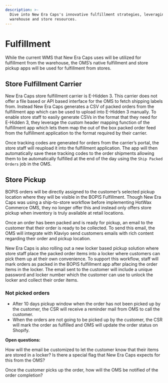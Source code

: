 ```yaml
---
description: >-
  Dive into New Era Caps's innovative fulfillment strategies, leveraging
  warehouse and store resources.
---
```


# Fulfillment

While the current WMS that New Era Caps uses will be utilized for fulfillment from the warehouse, the OMS’s native fulfillment and store pickup apps will be used for fulfillment from stores.

## Store Fulfillment Carrier

New Era Caps store fulfillment carrier is E-Hidden 3. This carrier does not offer a file based or API based interface for the OMS to fetch shipping labels from. Instead New Era Caps generates a CSV of packed orders from the fulfillment app which can be used to upload into E-Hidden 3 manually. To enable store staff to easily generate CSVs in the format that they need for E-Hidden 3, they leverage the custom header mapping function of the fulfillment app which lets them map the out of the box packed order feed from the fulfillment application to the format required by their carrier.

Once tracking codes are generated for orders from the carrier’s portal, the store staff will reupload it into the fulfillment application. The app will then automatically save these tracking codes to the order shipments allowing them to be automatically fulfilled at the end of the day using the `Ship Packed Orders` job in the OMS.

## Store Pickup

BOPIS orders will be directly assigned to the customer’s selected pickup location where they will be visible in the BOPIS Fulfillment. Though New Era Caps was using a ship-to-store workflow before implementing HotWax Commerce OMS, they no longer offer this and instead only offers store pickup when inventory is truly available at retail locations.

Once an order has been packed and is ready for pickup, an email to the customer that their order is ready to be collected. To send this email, the OMS will integrate with Klaviyo send customers emails with rich content regarding their order and pickup location.

New Era Caps is also rolling out a new locker based pickup solution where store staff place the packed order items into a locker where customers can pick them up at their own convenience. To support this workflow, staff will mark orders as packed in the BOPIS fulfillment app after placing the order items in the locker. The email sent to the customer will include a unique password and locker number which the customer can use to unlock the locker and collect their order items.

### Not picked orders
- After 10 days pickup window when the order has not been picked up by the customer, the CSR will receive a reminder mail from OMS to call the customer.
- When the orders are not going to be picked up by the customer, the CSR will mark the order as fulfilled and OMS will update the order status on Shopify.

**Open questions:**

How will the email be customized to let the customer know that their items are stored in a locker? Is there a special flag that New Era Caps expects for this from the OMS?

Once the customer picks up the order, how will the OMS be notified of the order completion?

